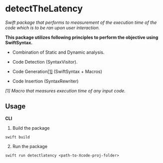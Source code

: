 # detectTheLatency

*Swift package that performs to measurement of the execution time of the code which is to be ran upon user interaction.* 


**This package utilizes following principles to perform the objective using SwiftSyntax.**

- Combination of Static and Dynamic analysis.

- Code Detection (SyntaxVisitor).

- Code Generation[[1]](https://www.github.com/rpati99/timingMacro) (SwiftSyntax + Macros)

- Code Insertion (SyntaxRewriter)


*[1] Macro that measures execution time of any input code.*


## Usage 

**CLI** 

1. Build the package 

`swift build`

2. Run the package 

`swift run detectlatency <path-to-Xcode-proj-folder>`





